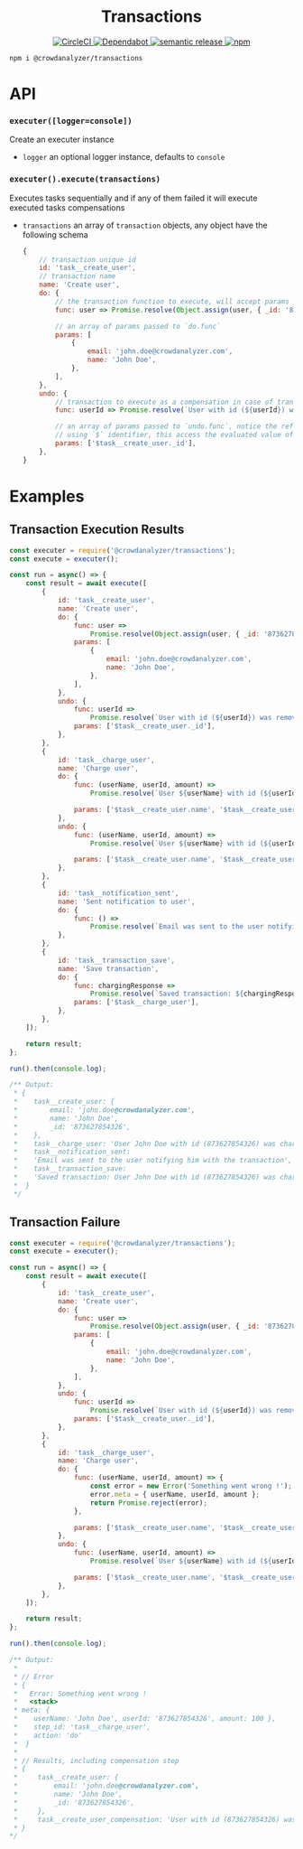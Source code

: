 <h1 align="center">Transactions</h1>
<p align="center">
   <a href="https://circleci.com/gh/crowdanalyzer/transactions/tree/master">
        <img alt="CircleCI" src="https://circleci.com/gh/crowdanalyzer/transactions/tree/master.svg?style=shield&circle-token=79d3b9ba3c54691eb05b833d9cc63e151bd77cc8">
    </a>
   <a href="https://dependabot.com">
        <img alt="Dependabot" src="https://img.shields.io/badge/dependabot-config%20required-red">
    </a>
   <a href="https://github.com/semantic-release/semantic-release">
        <img alt="semantic release" src="https://img.shields.io/badge/%20%20%F0%9F%93%A6%F0%9F%9A%80-semantic--release-e10079.svg">
    </a>
   <a href="https://www.npmjs.com/package/@crowdanalyzer/transactions">
        <img alt="npm" src="https://img.shields.io/badge/npm-latest-blue">
    </a>
</p>

```
npm i @crowdanalyzer/transactions
```

# API

### `executer([logger=console])`
  Create an executer instance
  - `logger` an optional logger instance, defaults to `console`

### `executer().execute(transactions)`
  Executes tasks sequentially and if any of them failed it will execute executed tasks compensations

  - `transactions` an array of `transaction` objects, any object have the following schema
    ```js
    {
        // transaction unique id
        id: 'task__create_user',
        // transaction name
        name: 'Create user',
        do: {
            // the transaction function to execute, will accept params passed in `do.params` below
            func: user => Promise.resolve(Object.assign(user, { _id: '873627854326' })),

            // an array of params passed to `do.func`
            params: [
                {
                    email: 'john.doe@crowdanalyzer.com',
                    name: 'John Doe',
                },
            ],
        },
        undo: {
            // transaction to execute as a compensation in case of transaction failure
            func: userId => Promise.resolve(`User with id (${userId}) was removed`),

            // an array of params passed to `undo.func`, notice the reference to a previous transaction with its id
            // using `$` identifier, this access the evaluated value of this transaction
            params: ['$task__create_user._id'],
        },
    }
    ```


# Examples

## Transaction Execution Results
```js
const executer = require('@crowdanalyzer/transactions');
const execute = executer();

const run = async() => {
    const result = await execute([
        {
            id: 'task__create_user',
            name: 'Create user',
            do: {
                func: user =>
                    Promise.resolve(Object.assign(user, { _id: '873627854326' })),
                params: [
                    {
                        email: 'john.doe@crowdanalyzer.com',
                        name: 'John Doe',
                    },
                ],
            },
            undo: {
                func: userId =>
                    Promise.resolve(`User with id (${userId}) was removed`),
                params: ['$task__create_user._id'],
            },
        },
        {
            id: 'task__charge_user',
            name: 'Charge user',
            do: {
                func: (userName, userId, amount) =>
                    Promise.resolve(`User ${userName} with id (${userId}) was charged ${amount}$`),

                params: ['$task__create_user.name', '$task__create_user._id', 100],
            },
            undo: {
                func: (userName, userId, amount) =>
                    Promise.resolve(`User ${userName} with id (${userId}) was refunded ${amount}$`),

                params: ['$task__create_user.name', '$task__create_user._id', 100],
            },
        },
        {
            id: 'task__notification_sent',
            name: 'Sent notification to user',
            do: {
                func: () =>
                    Promise.resolve(`Email was sent to the user notifying him with the transaction`),
            },
        },
        {
            id: 'task__transaction_save',
            name: 'Save transaction',
            do: {
                func: chargingResponse =>
                    Promise.resolve(`Saved transaction: ${chargingResponse}`),
                params: ['$task__charge_user'],
            },
        },
    ]);

    return result;
};

run().then(console.log);

/** Output:
 * {
 *    task__create_user: {
 *        email: 'john.doe@crowdanalyzer.com',
 *        name: 'John Doe',
 *        _id: '873627854326',
 *    },
 *    task__charge_user: 'User John Doe with id (873627854326) was charged 100$',
 *    task__notification_sent:
 *    'Email was sent to the user notifying him with the transaction',
 *    task__transaction_save:
 *    'Saved transaction: User John Doe with id (873627854326) was charged 100$',
 *  }
 */
```

## Transaction Failure
```js
const executer = require('@crowdanalyzer/transactions');
const execute = executer();

const run = async() => {
    const result = await execute([
        {
            id: 'task__create_user',
            name: 'Create user',
            do: {
                func: user =>
                    Promise.resolve(Object.assign(user, { _id: '873627854326' })),
                params: [
                    {
                        email: 'john.doe@crowdanalyzer.com',
                        name: 'John Doe',
                    },
                ],
            },
            undo: {
                func: userId =>
                    Promise.resolve(`User with id (${userId}) was removed`),
                params: ['$task__create_user._id'],
            },
        },
        {
            id: 'task__charge_user',
            name: 'Charge user',
            do: {
                func: (userName, userId, amount) => {
                    const error = new Error('Something went wrong !');
                    error.meta = { userName, userId, amount };
                    return Promise.reject(error);
                },

                params: ['$task__create_user.name', '$task__create_user._id', 100],
            },
            undo: {
                func: (userName, userId, amount) =>
                    Promise.resolve(`User ${userName} with id (${userId}) was refunded ${amount}$`),

                params: ['$task__create_user.name', '$task__create_user._id', 100],
            },
        },
    ]);

    return result;
};

run().then(console.log);

/** Output:
 *
 * // Error
 * {
 *   Error: Something went wrong !
 *   <stack>
 * meta: {
 *    userName: 'John Doe', userId: '873627854326', amount: 100 },
 *    step_id: 'task__charge_user',
 *    action: 'do'
 *  }
 *
 * // Results, including compensation step
 * {
 *     task__create_user: {
 *         email: 'john.doe@crowdanalyzer.com',
 *         name: 'John Doe',
 *         _id: '873627854326',
 *     },
 *     task__create_user_compensation: 'User with id (873627854326) was removed'
 * }
*/
```